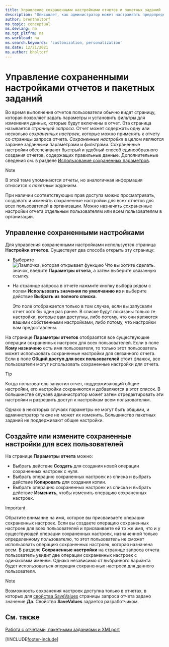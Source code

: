 ```yaml
---
title: Управление сохраненными настройками отчетов и пакетных заданий
description: 'Описывает, как администратор может настраивать предопределенные параметры и фильтры для отчета и делиться этими настройками с одним или всеми пользователями.'
author: brentholtorf
ms.topic: conceptual
ms.devlang: na
ms.tgt_pltfrm: na
ms.workload: na
ms.search.keywords: 'customization, personalization'
ms.date: 12/21/2021
ms.author: bholtorf
---
```

# Управление сохраненными настройками отчетов и пакетных заданий

Во время выполнения отчетов пользователи обычно видят страницу, которая позволяет задать параметры и установить фильтры для изменения данных, которые будут включены в отчет. Эта страница называется *страницей запроса*. Отчет может содержать одну или несколько *сохраненных настроек*, которые можно применять к отчету со страницы запроса отчета. *Сохраненные настройки* в целом являются заранее заданными параметрами и фильтрами. Сохраненные настройки обеспечивают быстрый и удобный способ единообразного создания отчетов, содержащих правильные данные. Дополнительные сведения см. в разделе [Использование сохраненных параметров](ui-work-report.md#SavedSettings).

> [!NOTE]
> В этой теме упоминаются *отчеты*, но аналогичная информация относится к *пакетным заданиям*.

При наличии соответствующих прав доступа можно просматривать, создавать и изменять сохраненные настройки для всех отчетов для всех пользователей в организации. Можно назначить сохраненные настройки отчета отдельным пользователям или всем пользователям в организации.

## Управление сохраненными настройками

Для управления сохраненными настройками используется страница **Настройки отчетов**. Существует два способа открыть эту страницу:

- Выберите ![Лампочка, которая открывает функцию Что вы хотите сделать.](media/ui-search/search_small.png "Что вы хотите сделать") значок, введите **Параметры отчета**, а затем выберите связанную ссылку.
- На странице запроса в отчете нажмите кнопку выбора рядом с полем **Использовать значения по умолчанию из** и выберите действие **Выбрать из полного списка**.

    Это поле отображается только в том случае, если вы запускали отчет хотя бы один раз ранее. В списке будут показаны только те настройки, которые вам доступны, либо потому, что они являются вашими собственными настройками, либо потому, что настройки вам предоставлены.

На странице **Параметры отчетов** отобразятся все существующие операции сохраненных настроек для всех пользователей. Если в поле **Кому назначено** есть имя пользователя, то только этот пользователь может использовать сохраненные настройки для связанного отчета. Если в поле **Общий доступ для всех пользователей** стоит флажок, все пользователи могут использовать сохраненные настройки для отчета.  

> [!TIP]
> Когда пользователь запустил отчет, поддерживающий общие настройки, его настройки сохраняются и добавляются в этот список. В большинстве случаев администратор может затем отредактировать эти настройки и разрешить доступ к настройкам всем пользователям.
>
> Однако в некоторых случаях параметры не могут быть общими, и администратор также не может их изменить. Большинство пакетных заданий не поддерживают общие настройки.  

## Создайте или измените сохраненные настройки для всех пользователей

На странице **Параметры отчета** можно:

- Выбрать действие **Создать** для создания новой операции сохраненных настроек с нуля.
- Выбрать операцию сохраненных настроек из списка и выбрать действие **Копировать** для создания копии.
- Выбрать операцию сохраненных настроек из списка и выбрать действие **Изменить**, чтобы изменить операцию сохраненных настроек.

> [!Important]
> Обратите внимание на имя, которое вы присваиваете операции сохраненных настроек. Если вы создаете операцию сохраненных настроек для всех пользователей и присваиваете ей то же имя, что и у существующей операции сохраненных настроек, назначенной только определенному пользователю, то этот пользователь не сможет использовать операцию сохраненных настроек, которая назначена всем.  В разделе **Сохраненные настройки** на странице запроса отчета пользователь увидит две операции сохраненных настроек с одинаковым именем. Однако независимо от выбранного варианта будет использоваться операция сохраненных настроек для данного пользователя.

> [!NOTE]
> Возможность сохранения настроек доступна только в отчетах, в которых для [свойства SaveValues](/dynamics365/business-central/dev-itpro/developer/properties/devenv-savevalues-property) страницы запроса отчета задано значение **Да**. Свойство **SaveValues** задается разработчиком.  

## См. также

[Работа с отчетами, пакетными заданиями и XMLport](ui-work-report.md)  


[!INCLUDE[footer-include](includes/footer-banner.md)]